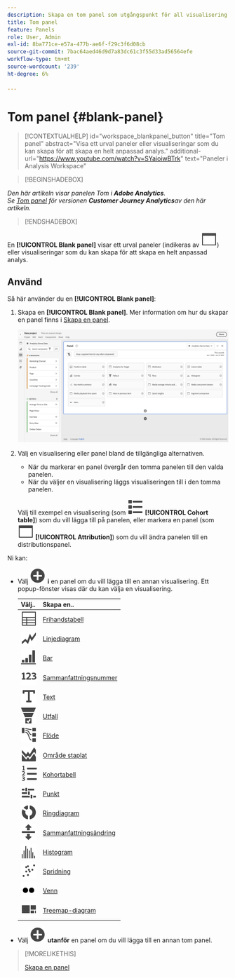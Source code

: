 ```yaml
---
description: Skapa en tom panel som utgångspunkt för all visualisering.
title: Tom panel
feature: Panels
role: User, Admin
exl-id: 8ba771ce-e57a-477b-ae6f-f29c3f6d08cb
source-git-commit: 7bac64aed46d9d7a83dc61c3f55d33ad56564efe
workflow-type: tm+mt
source-wordcount: '239'
ht-degree: 6%

---
```


# Tom panel {#blank-panel}

<!-- markdownlint-disable MD034 -->

>[!CONTEXTUALHELP]
>id="workspace_blankpanel_button"
>title="Tom panel"
>abstract="Visa ett urval paneler eller visualiseringar som du kan skapa för att skapa en helt anpassad analys."
>additional-url="https://www.youtube.com/watch?v=SYaioiwBTrk" text="Paneler i Analysis Workspace"

<!-- markdownlint-enable MD034 -->


>[!BEGINSHADEBOX]

*Den här artikeln visar panelen Tom i **Adobe Analytics**.<br/>Se [Tom panel](https://experienceleague.adobe.com/en/docs/analytics/analyze/analysis-workspace/panels/blank-panel) för versionen **Customer Journey Analytics**av den här artikeln.*

>[!ENDSHADEBOX]


En **[!UICONTROL Blank panel]** visar ett urval paneler (indikeras av ![WebPage](/help/assets/icons/WebPage.svg)) eller visualiseringar som du kan skapa för att skapa en helt anpassad analys.

## Använd

Så här använder du en **[!UICONTROL Blank panel]**:

1. Skapa en **[!UICONTROL Blank panel]**. Mer information om hur du skapar en panel finns i [Skapa en panel](panels.md#create-a-panel).

   ![Skapa en panel](assets/create-panel.png)



1. Välj en visualisering eller panel bland de tillgängliga alternativen.


   * När du markerar en panel övergår den tomma panelen till den valda panelen.
   * När du väljer en visualisering läggs visualiseringen till i den tomma panelen.

   Välj till exempel en visualisering (som ![ViewList](/help/assets/icons/ViewList.svg) **[!UICONTROL Cohort table]**) som du vill lägga till på panelen, eller markera en panel (som ![WebPage](/help/assets/icons/WebPage.svg) **[!UICONTROL Attribution]**) som du vill ändra panelen till en distributionspanel.



Ni kan:

* Välj ![AddCircle](/help/assets/icons/AddCircle.svg) **i** en panel om du vill lägga till en annan visualisering. Ett popup-fönster visas där du kan välja en visualisering.

  | Välj.. | Skapa en.. |
  |---|---|
  | ![Tabell](/help/assets/icons/Table.svg) | [Frihandstabell](/help/analyze/analysis-workspace/visualizations/freeform-table/freeform-table.md) |
  | ![Linjediagram](/help/assets/icons/GraphTrend.svg) | [Linjediagram](/help/analyze/analysis-workspace/visualizations/line.md) |
  | ![GraphBarVertical](/help/assets/icons/GraphBarVertical.svg) | [Bar](/help/analyze/analysis-workspace/visualizations/bar.md) |
  | ![123](/help/assets/icons/123.svg) | [Sammanfattningsnummer](/help/analyze/analysis-workspace/visualizations/summary-number-change.md) |
  | ![Text](/help/assets/icons/Text.svg) | [Text](/help/analyze/analysis-workspace/visualizations/text.md) |
  | ![ConversionTratt](/help/assets/icons/ConversionFunnel.svg) | [Utfall](/help/analyze/analysis-workspace/visualizations/fallout/fallout-flow.md) |
  | ![Arbetsflöde](/help/assets/icons/GraphPathing.svg) | [Flöde](/help/analyze/analysis-workspace/visualizations/c-flow/flow.md) |
  | ![GraphAreaStached](/help/assets/icons/GraphAreaStacked.svg) | [Område staplat](/help/analyze/analysis-workspace/visualizations/area.md) |
  | ![TextNumbered](/help/assets/icons/TextNumbered.svg) | [Kohortabell](/help/analyze/analysis-workspace/visualizations/cohort-table/t-cohort.md) |
  | ![GraphBullet](/help/assets/icons/GraphBullet.svg) | [Punkt](/help/analyze/analysis-workspace/visualizations/bullet-graph.md) |
  | ![GraphDonut](/help/assets/icons/GraphDonut.svg) | [Ringdiagram](/help/analyze/analysis-workspace/visualizations/donut.md) |
  | ![MoveUpDown](/help/assets/icons/MoveUpDown.svg) | [Sammanfattningsändring](/help/analyze/analysis-workspace/visualizations/summary-number-change.md) |
  | ![Histogram](/help/assets/icons/Histogram.svg) | [Histogram](/help/analyze/analysis-workspace/visualizations/histogram.md) |
  | ![GraphScatter](/help/assets/icons/GraphScatter.svg) | [Spridning](/help/analyze/analysis-workspace/visualizations/scatterplot.md) |
  | ![Typ](/help/assets/icons/TwoDots.svg) | [Venn](/help/analyze/analysis-workspace/visualizations/venn.md) |
  | ![GraphTree](/help/assets/icons/GraphTree.svg) | [Treemap-diagram](/help/analyze/analysis-workspace/visualizations/treemap.md) |

* Välj ![AddCircle](/help/assets/icons/AddCircle.svg) **utanför** en panel om du vill lägga till en annan tom panel.


>[!MORELIKETHIS]
>
>[Skapa en panel](/help/analyze/analysis-workspace/c-panels/panels.md#create-a-panel)
>
